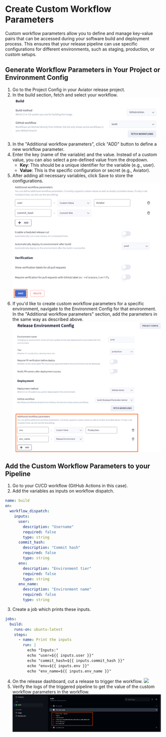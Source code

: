 # Create Custom Workflow Parameters

Custom workflow parameters allow you to define and manage key-value pairs that can be accessed during your software build and deployment process. This ensures that your release pipeline can use specific configurations for different environments, such as staging, production, or custom setups.

## Generate Workflow Parameters in Your Project or Environment Config

1. Go to the Project Config in your Aviator release project.
2. In the build section, fetch and select your workflow.
![](../../.gitbook/assets/release-build.png)
3. In the "Additional workflow parameters", click "ADD" button to define a new workflow parameter.
4. Enter the key (name of the variable) and the value. Instead of a custom value, you can also select a pre-defined value from the dropdown.
   - **Key**: This should be a unique identifier for the variable (e.g., user).
   - **Value**: This is the specific configuration or secret (e.g., Aviator).
5. After adding all necessary variables, click Save to store the configurations.
![](../../.gitbook/assets/release-custom-env.png)
6. If you'd like to create custom workflow parameters for a specific environment, navigate to the Environment Config for that environment. In the "Additional workflow parameters" section, add the parameters in the same way as described above.
![](../../.gitbook/assets/release-env-config.png)

## Add the Custom Workflow Parameters to your Pipeline

1. Go to your CI/CD workflow (GitHub Actions in this case).
2. Add the variables as inputs on workflow dispatch.
```yaml
name: build
on:
  workflow_dispatch:
    inputs:
      user:
        description: "Username"
        required: false
        type: string
      commit_hash:
        description: "Commit hash"
        required: false
        type: string
      env:
        description: "Environment tier"
        required: false
        type: string
      env_name:
        description: "Environment name"
        required: false
        type: string
```
3. Create a job which prints these inputs.
```yaml
jobs:
  build:
    runs-on: ubuntu-latest
    steps:
      - name: Print the inputs
        run: |
          echo "Inputs:"
          echo "user=${{ inputs.user }}"
          echo "commit_hash=${{ inputs.commit_hash }}"
          echo "env=${{ inputs.env }}"
          echo "env_name=${{ inputs.env_name }}"
```
4. On the release dashboard, cut a release to trigger the workflow.
![](../../.gitbook/assets/release-cut-custom-env.png.png)
5. Verify the logs of the triggered pipeline to get the value of the custom workflow parameters in the workflow.
![](../../.gitbook/assets/release-workflow-logs.png)

